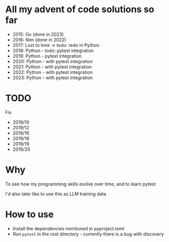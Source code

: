 # All my advent of code solutions so far

* 2015: Go (done in 2023)
* 2016: Nim (done in 2022)
* 2017: Lost to time -> todo: redo in Python
* 2018: Python - todo: pytest integration
* 2019: Python - pytest integration
* 2020: Python - with pytest integration
* 2021: Python - with pytest integration
* 2022: Python - with pytest integration
* 2023: Python - with pytest integration

# TODO

Fix
* 2019/10
* 2019/12
* 2019/16
* 2019/18
* 2019/19
* 2019/25

# Why

To see how my programming skills evolve over time, and to learn pytest

I'd also later like to use this as LLM training data

# How to use

* Install the dependencies mentioned in pyproject.toml
* Run `pytest` in the root directory - currently there is a bug with discovery